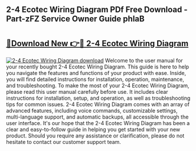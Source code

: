 ## 2-4 Ecotec Wiring Diagram PDf Free Download - Part-zFZ Service Owner Guide phlaB

# <h2><a href="http://dflwir.blite.top/?on=2-4+Ecotec+Wiring+Diagram">🔗Download New 👉🔴 2-4 Ecotec Wiring Diagram</a></h2>

[![2-4 Ecotec Wiring Diagram download](https://i.imgur.com/lujVjoI.png)](http://dflwir.blite.top/?on=2-4+Ecotec+Wiring+Diagram)
Welcome to the user manual for your recently bought 2-4 Ecotec Wiring Diagram. This guide is here to help you navigate the features and functions of your product with ease. Inside, you will find detailed instructions for installation, operation, maintenance, and troubleshooting. To make the most of your 2-4 Ecotec Wiring Diagram, please read this user manual carefully before use. It includes clear instructions for installation, setup, and operation, as well as troubleshooting tips for common issues. 2-4 Ecotec Wiring Diagram comes with an array of advanced features, including voice commands, customizable settings, multi-language support, and automatic backups, all accessible through the user interface. It's our hope that the 2-4 Ecotec Wiring Diagram has been a clear and easy-to-follow guide in helping you get started with your new product. Should you require any assistance or clarification, please do not hesitate to contact our customer support team.
